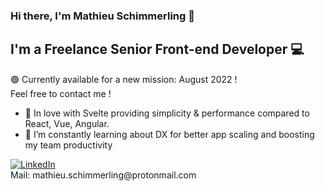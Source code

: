 ### Hi there, I'm Mathieu Schimmerling 👋

## I'm a Freelance Senior Front-end Developer 💻

🟢 Currently available for a new mission: August 2022 !<br/>
Feel free to contact me !

- 🧡 In love with Svelte providing simplicity & performance compared to React, Vue, Angular.
- 🚀 I’m constantly learning about DX for better app scaling and boosting my team productivity

<div align="left">
  <a href="https://www.linkedin.com/in/mathieu-schimmerling/">
    <img
      src="https://img.shields.io/static/v1?logo=linkedin&style=flat-square&color=0072b1&label=LinkedIn&message=%E2%98%86"
      alt="LinkedIn"
    />
  </a>
</div>
Mail: mathieu.schimmerling@protonmail.com<br/>
